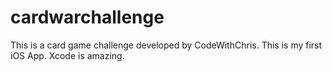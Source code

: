 # cardwarchallenge
This is a card game challenge developed by CodeWithChris.
This is my first iOS App.
Xcode is amazing.
